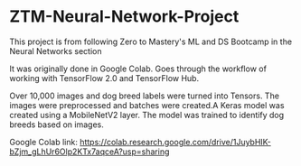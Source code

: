 # ZTM-Neural-Network-Project

This project is from following Zero to Mastery's ML and DS Bootcamp in the Neural Networks section

It was originally done in Google Colab. Goes through the workflow of working with TensorFlow 2.0 and TensorFlow Hub.

Over 10,000 images and dog breed labels were turned into Tensors. The images were preprocessed and batches were created.A Keras model was created using a MobileNetV2 layer. The model was trained to identify dog breeds based on images.

Google Colab link: https://colab.research.google.com/drive/1JuybHIK-bZjm_gLhUr6Olp2KTx7aqceA?usp=sharing
